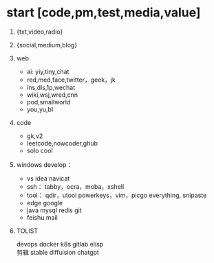 # start [code,pm,test,media,value]
1.  {txt,video,radio} 
2.   {social,medium,blog}

3. web
   - ai: yiy,tiny,chat
   - red,med,face,twitter，geek，jk
   - ins,dis,1p,wechat
   - wiki,wsj,wred,cnn
   - pod,smallworld
   - you,yu,bl

4. code 
   - gk,v2
   - leetcode,nowcoder,ghub
   - solo cool


3. windows
develop：
   - vs idea navicat
   - ssh： tabby，ocra，moba，xshell
   - tool： qdir，utool powerkeys，vim，picgo everything, snipaste
   - edge google
   - java mysql redis git
   - feishu mail


4. TOLIST
   
   devops docker k8s  gitlab   elisp  
   剪辑 stable diffuision chatgpt